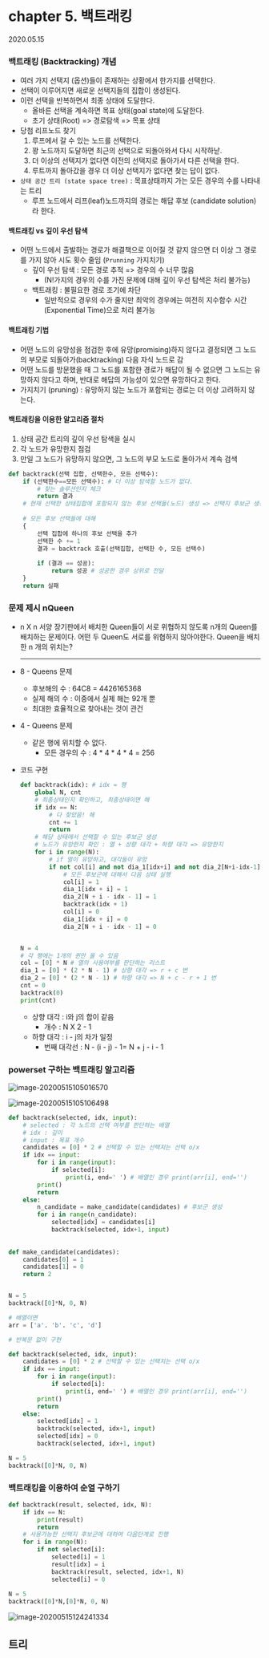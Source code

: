 

# chapter 5. 백트래킹

2020.05.15

### 백트래킹 (Backtracking) 개념

- 여러 가지 선택지 (옵션)들이 존재하는 상황에서 한가지를 선택한다.
- 선택이 이루어지면 새로운 선택지들의 집합이 생성된다.
- 이런 선택을 반복하면서 최종 상태에 도달한다.
  - 올바른 선택을 계속하면 목표 상태(goal state)에 도달한다.
  - 초기 상태(Root) => 경로탐색 => 목표 상태
- 당첨 리프노드 찾기
  1. 루프에서 갈 수 있는 노드를 선택한다.
  2. 꽝 노드까지 도달하면 최근의 선택으로 되돌아와서 다시 시작하낟.
  3. 더 이상의 선택지가 없다면 이전의 선택지로 돌아가서 다른 선택을 한다.
  4. 루트까지 돌아갔을 경우 더 이상 선택지가 없다면 찾는 답이 없다.
- `상태 공간 트리 (state space tree)` : 목표상태까지 가는 모든 경우의 수를 나타내는 트리
  - 루프 노드에서 리프(leaf)노드까지의 경로는 해답 후보 (candidate solution)라 한다. 

#### 백트래킹 vs 깊이 우선 탐색

- 어떤 노드에서 출발하는 경로가 해결책으로 이어질 것 같지 않으면 더 이상 그 경로를 가지 않아 시도 횟수 줄임 (`Prunning` 가지치기)
  - 깊이 우선 탐색 : 모든 경로 추적 => 경우의 수 너무 많음
    - (N!가지의 경우의 수를 가진 문제에 대해 깊이 우선 탐색은 처리 불가능)
  - 백트래킹 : 불필요한 경로 조기에 차단
    - 일반적으로 경우의 수가 줄지만 최악의 경우에는 여전히 지수함수 시간 (Exponential Time)으로 처리 불가능

#### 백트래킹 기법

- 어떤 노드의 유망성을 점검한 후에 유망(promising)하지 않다고 결정되면 그 노드의 부모로 되돌아가(backtracking) 다음 자식 노드로 감
- 어떤 노드를 방문했을 때 그 노드를 포함한 경로가 해답이 될 수 없으면 그 노드는 유망하지 않다고 하며, 반대로 해답의 가능성이 있으면 유망하다고 한다.
- 가지치기 (pruning) : 유망하지 않는 노드가 포함되는 경로는 더 이상 고려하지 않는다.

#### 백트래킹을 이용한 알고리즘 절차

1. 상태 공간 트리의 깊이 우선 탐색을 실시
2. 각 노드가 유망한지 점검
3. 만일 그 노드가 유망하지 않으면, 그 노드의 부모 노드로 돌아가서 계속 검색

```python
def backtrack(선택 집합, 선택한수, 모든 선택수):
    if (선택한수==모든 선택수): # 더 이상 탐색할 노드가 없다.
        # 찾는 솔루션인지 체크
        return 결과
    # 현재 선택한 상태집합에 포함되지 않는 후보 선택들(노드) 생성 => 선택지 후보군 생성
    
    # 모든 후보 선택들에 대해
    {
        선택 집합에 하나의 후보 선택을 추가
        선택한 수 += 1
        결과 = backtrack 호출(선택집합, 선택한 수, 모든 선택수)
        
        if (결과 == 성공):
        	return 성공 # 성공한 경우 상위로 전달
    }
	return 실패
```

### 문제 제시 nQueen

- n X n 서양 장기판에서 배치한 Queen들이 서로 위협하지 않도록 n개의 Queen를 배치하는 문제이다. 어떤 두 Queen도 서로를 위협하지 않아야한다. Queen을 배치한 n 개의 위치는?

  ---

- 8 - Queens 문제
  - 후보해의 수 : 64C8 = 4426165368
  - 실제 해의 수 : 이중에서 실제 해는 92개 뿐
  - 최대한 효율적으로 찾아내는 것이 관건
- 4 - Queens 문제
  - 같은 행에 위치할 수 없다.
    - 모든 경우의 수 : 4 * 4 * 4 * 4 = 256

- 코드 구현

  ```python
  def backtrack(idx): # idx = 행
      global N, cnt
      # 최종상태인지 확인하고, 최종상태이면 해
      if idx == N:
          # 다 찾았음! 해
          cnt += 1
          return
      # 해당 상태에서 선택할 수 있는 후보군 생성
      # 노드가 유망한지 확인 : 열 + 상향 대각 + 하향 대각 => 유망한지
      for i in range(N):
          # if 열이 유망하고, 대각들이 유망
          if not col[i] and not dia_1[idx+i] and not dia_2[N+i-idx-1]:
              # 모든 후보군에 대해서 다음 상태 실행
              col[i] = 1
              dia_1[idx + i] = 1
              dia_2[N + i - idx - 1] = 1
              backtrack(idx + 1)
              col[i] = 0
              dia_1[idx + i] = 0
              dia_2[N + i - idx - 1] = 0            
  
  
  N = 4
  # 각 행에는 1개의 퀸만 올 수 있음
  col = [0] * N # 열의 사용여부를 판단하는 리스트
  dia_1 = [0] * (2 * N - 1) # 상향 대각 => r + c 번
  dia_2 = [0] * (2 * N - 1) # 하향 대각 => N + c - r + 1 번
  cnt = 0
  backtrack(0)
  print(cnt)
  ```

  - 상향 대각 : i와 j의 합이 같음
    - 개수 : N X 2 - 1
  - 하향 대각 : i - j의 차가 일정
    - 번째 대각선 : N - (i - j) - 1= N + j - i - 1 

### powerset 구하는 백트래킹 알고리즘

![image-20200515105016570](C:\Users\youbi\AppData\Roaming\Typora\typora-user-images\image-20200515105016570.png)

![image-20200515105106498](C:\Users\youbi\AppData\Roaming\Typora\typora-user-images\image-20200515105106498.png)

```python
def backtrack(selected, idx, input):
    # selected : 각 노드의 선택 여부를 판단하는 배열
    # idx : 깊이
    # input : 목표 개수
    candidates = [0] * 2 # 선택할 수 있는 선택지는 선택 o/x
    if idx == input:
        for i in range(input):
            if selected[i]:
                print(i, end=' ') # 배열인 경우 print(arr[i], end='')
        print()    
        return
	else:
        n_candidate = make_candidate(candidates) # 후보군 생성
        for i in range(n_candidate):
            selected[idx] = candidates[i]
            backtrack(selected, idx+1, input)
    
    
def make_candidate(candidates):
    candidates[0] = 1
    candidates[1] = 0
    return 2


N = 5
backtrack([0]*N, 0, N)

# 배열이면
arr = ['a'. 'b'. 'c', 'd']
```

```python
# 반복문 없이 구현

def backtrack(selected, idx, input):
    candidates = [0] * 2 # 선택할 수 있는 선택지는 선택 o/x
    if idx == input:
        for i in range(input):
            if selected[i]:
                print(i, end=' ') # 배열인 경우 print(arr[i], end='')
        print()    
        return
	else:
        selected[idx] = 1
        backtrack(selected, idx+1, input)
        selected[idx] = 0
        backtrack(selected, idx+1, input)           

N = 5
backtrack([0]*N, 0, N)
```

### 백트래킹을 이용하여 순열 구하기

```python
def backtrack(result, selected, idx, N):
    if idx == N:
        print(result)
        return
    # 사용가능한 선택지 후보군에 대하여 다음단계로 진행
    for i in range(N):
        if not selected[i]:
            selected[i] = 1
            result[idx] = i
            backtrack(result, selected, idx+1, N)
            selected[i] = 0
            
N = 5
backtrack([0]*N,[0]*N, 0, N)
```

![image-20200515124241334](C:\Users\youbi\AppData\Roaming\Typora\typora-user-images\image-20200515124241334.png)



## 트리